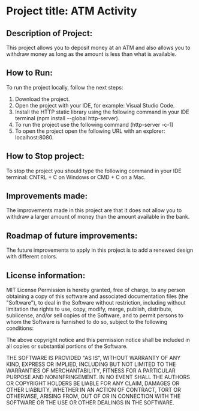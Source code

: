# Project title: ATM Activity

## Description of Project:
This project allows you to deposit money at an ATM and also allows you to withdraw money as long as the amount is less than what is available.

## How to Run:
To run the project locally, follow the next steps:
1. Download the project.
2. Open the project with your IDE, for example: Visual Studio Code.
3. Install the HTTP static library using the following command in your IDE terminal (npm install --global http-server).
4. To run the project use the following command (http-server -c-1)
5. To open the project open the following URL with an explorer: localhost:8080.

## How to Stop project:
To stop the project you should type the following command in your IDE terminal: CNTRL + C on Windows or CMD + C on a Mac.

## Improvements made:
The improvements made in this project are that it does not allow you to withdraw a larger amount of money than the amount available in the bank.

## Roadmap of future improvements:
The future improvements to apply in this project is to add a renewed design with different colors.

## License information:
MIT License
Permission is hereby granted, free of charge, to any person obtaining a copy of this software and associated documentation files (the "Software"), to deal in the Software without restriction, including without limitation the rights to use, copy, modify, merge, publish, distribute, sublicense, and/or sell copies of the Software, and to permit persons to whom the Software is furnished to do so, subject to the following conditions:

The above copyright notice and this permission notice shall be included in all copies or substantial portions of the Software.

THE SOFTWARE IS PROVIDED "AS IS", WITHOUT WARRANTY OF ANY KIND, EXPRESS OR IMPLIED, INCLUDING BUT NOT LIMITED TO THE WARRANTIES OF MERCHANTABILITY, FITNESS FOR A PARTICULAR PURPOSE AND NONINFRINGEMENT. IN NO EVENT SHALL THE AUTHORS OR COPYRIGHT HOLDERS BE LIABLE FOR ANY CLAIM, DAMAGES OR OTHER LIABILITY, WHETHER IN AN ACTION OF CONTRACT, TORT OR OTHERWISE, ARISING FROM, OUT OF OR IN CONNECTION WITH THE SOFTWARE OR THE USE OR OTHER DEALINGS IN THE SOFTWARE.